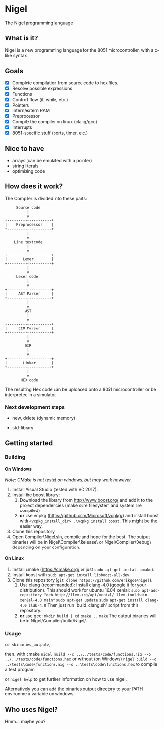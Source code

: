 # Nigel
The Nigel programming language

## What is it?
Nigel is a new programming language for the 8051 microcontroller, with a c-like syntax.

## Goals
- [x] Complete compilation from source code to hex files.
- [x] Resolve possible expressions
- [x] Functions
- [x] Controll flow (if, while, etc.)
- [x] Pointers
- [x] Intern/extern RAM
- [x] Preprocessor
- [x] Compile the compiler on linux (clang/gcc)
- [x] Interrupts
- [x] 8051-specific stuff (ports, timer, etc.)

## Nice to have
* arrays (can be emulated with a pointer)
* string literals
* optimizing code

## How does it work?
The Compiler is divided into these parts:
```
     Source code
          |
          v
+--------------------+
|    Preprocessor    |
+--------------------+
          |
          v
    Line textcode
          |
          v
+--------------------+
|       Lexer        |
+--------------------+
          |
          v
     Lexer code
          |
          v
+--------------------+
|     AST Parser     |
+--------------------+
          |
          v
         AST
          |
          v
+--------------------+
|     EIR Parser     |
+--------------------+
          |
          v
         EIR
          |
          v
+--------------------+
|       Linker       |
+--------------------+
          |
          v
       HEX code
```
The resulting Hex code can be uploaded onto a 8051 microcontroller or be interpreted in a simulator.

### Next development steps
* new, delete (dynamic memory)

* std-library

## Getting started
### Building
#### On Windows
_Note: CMake is not testet on windows, but may work however._

1. Install Visual Studio (tested with VC 2017).
2. Install the boost library:
    1. Download the library from http://www.boost.org/ and add it to the project dependencies (make sure filesystem and system are compiled)
    2. __or__ use vcpkg (https://github.com/Microsoft/vcpkg/) and install boost with 
       ```<vcpkg_install_dir> .\vcpkg install boost```.
       This might be the easier way.
3. Clone this repository.
4. Open Compiler\Nigel.sln, compile and hope for the best.
The output binaries will be in Nigel\Compiler\Release\ or Nigel\Compiler\Debug\ depending on your configuration.

#### On Linux
1. Install cmake (https://cmake.org/ or just ```sudo apt-get install cmake```).
2. Install boost with ```sudo apt-get install libboost-all-dev```.
3. Clone this repository (```git clone https://github.com/erikgoe/nigel```).
    1. Use clang (recommanded):
       Install clang-4.0 (google it for your distribution). This should work for ubuntu 16.04 xenial:
       ```sudo apt-add-repository "deb http://llvm.org/apt/xenial/ llvm-toolchain-xenial-4.0 main"```
       ```sudo apt-get update```
       ```sudo apt-get install clang-4.0 lldb-4.0```
       Then just run 'build_clang.sh' script from this repository.
    2. __or__ use gcc:
       ```mkdir build | cd```
       ```cmake ..```
       ```make```
The output binaries will be in Nigel/Compiler/build/Nigel/.

### Usage
```cd <binaries_output>```,

then, with cmake
```nigel build --c ../../tests/code/functions.nig --o ../../tests/code/functions.hex```
or without (on Windows)
```nigel build --c ..\tests\code\functions.nig --o ..\tests\code\functions.hex```
to compile a test program

or 
```nigel help```
to get further information on how to use nigel.

Alternatively you can add the binaries output directory to your PATH environment variable on windows.

## Who uses Nigel?
Hmm... maybe you?
